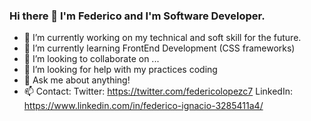 ### Hi there 👋 I'm Federico and I'm Software Developer.

<!--
**FdI96/FdI96** is a ✨ _special_ ✨ repository because its `README.md` (this file) appears on your GitHub profile.

Here are some ideas to get you started: -->

- 🔭 I’m currently working on my technical and soft skill for the future.
- 🌱 I’m currently learning FrontEnd Development (CSS frameworks)
- 👯 I’m looking to collaborate on ...
- 🤔 I’m looking for help with my practices coding
- 💬 Ask me about anything!
- 📫 Contact:
    Twitter: https://twitter.com/federicolopezc7
    LinkedIn: https://www.linkedin.com/in/federico-ignacio-3285411a4/
<!-- 😄 Pronouns: 
- ⚡ Fun fact: ...
-->
